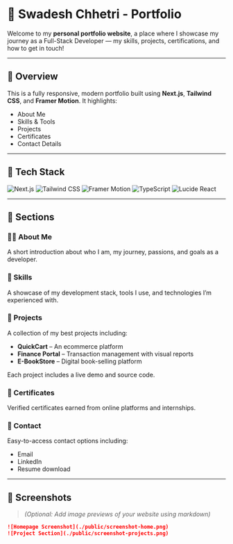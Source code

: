 # 💼 Swadesh Chhetri - Portfolio

Welcome to my **personal portfolio website**, a place where I showcase my journey as a Full-Stack Developer — my skills, projects, certifications, and how to get in touch!

---

## 🌟 Overview

This is a fully responsive, modern portfolio built using **Next.js**, **Tailwind CSS**, and **Framer Motion**. It highlights:

- About Me  
- Skills & Tools  
- Projects  
- Certificates  
- Contact Details  

---

## 🚀 Tech Stack

![Next.js](https://img.shields.io/badge/-Next.js-000?style=for-the-badge&logo=next.js)
![Tailwind CSS](https://img.shields.io/badge/-Tailwind%20CSS-06B6D4?style=for-the-badge&logo=tailwind-css&logoColor=white)
![Framer Motion](https://img.shields.io/badge/-Framer%20Motion-0055FF?style=for-the-badge&logo=framer)
![TypeScript](https://img.shields.io/badge/-TypeScript-3178C6?style=for-the-badge&logo=typescript)
![Lucide React](https://img.shields.io/badge/-Lucide%20React-000000?style=for-the-badge)

---

## 📁 Sections

### 🧑‍💻 About Me
A short introduction about who I am, my journey, passions, and goals as a developer.

### 🧰 Skills
A showcase of my development stack, tools I use, and technologies I’m experienced with.

### 💼 Projects
A collection of my best projects including:

- **QuickCart** – An ecommerce platform  
- **Finance Portal** – Transaction management with visual reports  
- **E-BookStore** – Digital book-selling platform  

Each project includes a live demo and source code.

### 📜 Certificates
Verified certificates earned from online platforms and internships.

### 📇 Contact
Easy-to-access contact options including:

- Email  
- LinkedIn  
- Resume download  

---

## 📸 Screenshots

> *(Optional: Add image previews of your website using markdown)*

```markdown
![Homepage Screenshot](./public/screenshot-home.png)
![Project Section](./public/screenshot-projects.png)
